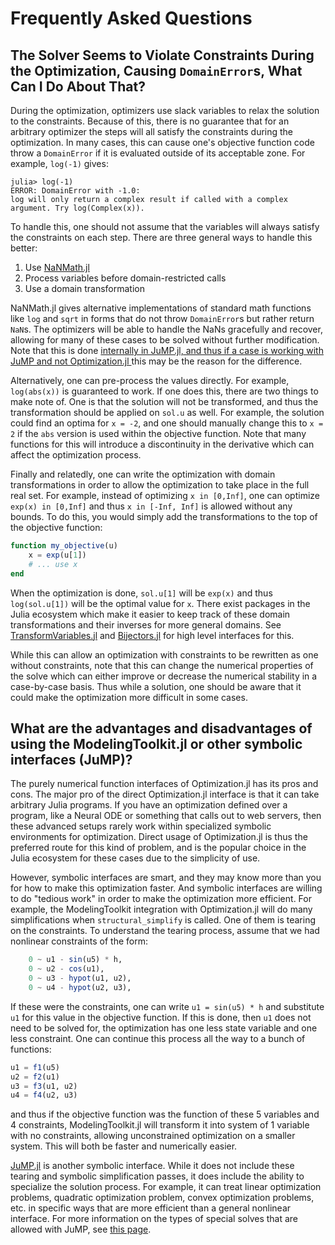 # Frequently Asked Questions

## The Solver Seems to Violate Constraints During the Optimization, Causing `DomainError`s, What Can I Do About That?

During the optimization, optimizers use slack variables to relax the solution to the constraints. Because of this,
there is no guarantee that for an arbitrary optimizer the steps will all satisfy the constraints during the 
optimization. In many cases, this can cause one's objective function code throw a `DomainError` if it is evaluated
outside of its acceptable zone. For example, `log(-1)` gives:

```
julia> log(-1)
ERROR: DomainError with -1.0:
log will only return a complex result if called with a complex argument. Try log(Complex(x)).
```

To handle this, one should not assume that the variables will always satisfy the constraints on each step. There
are three general ways to handle this better:

1. Use [NaNMath.jl](https://github.com/JuliaMath/NaNMath.jl)
2. Process variables before domain-restricted calls
3. Use a domain transformation

NaNMath.jl gives alternative implementations of standard math functions like `log` and `sqrt` in forms that do not
throw `DomainError`s but rather return `NaN`s. The optimizers will be able to handle the NaNs gracefully and recover,
allowing for many of these cases to be solved without further modification. Note that this is done [internally in
JuMP.jl, and thus if a case is working with JuMP and not Optimization.jl
](https://discourse.julialang.org/t/optimizationmoi-ipopt-violating-inequality-constraint/92608/) this may be the 
reason for the difference.

Alternatively, one can pre-process the values directly. For example, `log(abs(x))` is guaranteed to work. If one does
this, there are two things to make note of. One is that the solution will not be transformed, and thus the transformation
should be applied on `sol.u` as well. For example, the solution could find an optima for `x = -2`, and one should manually
change this to `x = 2` if the `abs` version is used within the objective function. Note that many functions for this will
introduce a discontinuity in the derivative which can affect the optimization process.

Finally and relatedly, one can write the optimization with domain transformations in order to allow the optimization to
take place in the full real set. For example, instead of optimizing `x in [0,Inf]`, one can optimize `exp(x) in [0,Inf]`
and thus `x in [-Inf, Inf]` is allowed without any bounds. To do this, you would simply add the transformations to the
top of the objective function:

```julia
function my_objective(u)
    x = exp(u[1])
    # ... use x
end
```

When the optimization is done, `sol.u[1]` will be `exp(x)` and thus `log(sol.u[1])` will be the optimal value for `x`.
There exist packages in the Julia ecosystem which make it easier to keep track of these domain transformations and their
inverses for more general domains. See [TransformVariables.jl](https://github.com/tpapp/TransformVariables.jl) and
[Bijectors.jl](https://github.com/TuringLang/Bijectors.jl) for high level interfaces for this.

While this can allow an optimization with constraints to be rewritten as one without constraints, note that this can change
the numerical properties of the solve which can either improve or decrease the numerical stability in a case-by-case
basis. Thus while a solution, one should be aware that it could make the optimization more difficult in some cases.

## What are the advantages and disadvantages of using the ModelingToolkit.jl or other symbolic interfaces (JuMP)?

The purely numerical function interfaces of Optimization.jl has its pros and cons. The major pro of the direct
Optimization.jl interface is that it can take arbitrary Julia programs. If you have an optimization defined over a
program, like a Neural ODE or something that calls out to web servers, then these advanced setups rarely work within
specialized symbolic environments for optimization. Direct usage of Optimization.jl is thus the preferred route for
this kind of problem, and is the popular choice in the Julia ecosystem for these cases due to the simplicity of use.

However, symbolic interfaces are smart, and they may know more than you for how to make this optimization faster.
And symbolic interfaces are willing to do "tedious work" in order to make the optimization more efficient. For
example, the ModelingToolkit integration with Optimization.jl will do many simplifications when `structural_simplify`
is called. One of them is tearing on the constraints. To understand the tearing process, assume that we had
nonlinear constraints of the form:

```julia
    0 ~ u1 - sin(u5) * h,
    0 ~ u2 - cos(u1),
    0 ~ u3 - hypot(u1, u2),
    0 ~ u4 - hypot(u2, u3),
```

If these were the constraints, one can write `u1 = sin(u5) * h` and substitute `u1` for this value in the objective
function. If this is done, then `u1` does not need to be solved for, the optimization has one less state variable and
one less constraint. One can continue this process all the way to a bunch of functions:

```julia
u1 = f1(u5)
u2 = f2(u1)
u3 = f3(u1, u2)
u4 = f4(u2, u3)
```

and thus if the objective function was the function of these 5 variables and 4 constraints, ModelingToolkit.jl will 
transform it into system of 1 variable with no constraints, allowing unconstrained optimization on a smaller system.
This will both be faster and numerically easier.

[JuMP.jl](https://jump.dev/JuMP.jl/stable/) is another symbolic interface. While it does not include these tearing
and symbolic simplification passes, it does include the ability to specialize the solution process. For example,
it can treat linear optimization problems, quadratic optimization problem, convex optimization problems, etc.
in specific ways that are more efficient than a general nonlinear interface. For more information on the types of
special solves that are allowed with JuMP, see [this page](https://jump.dev/JuMP.jl/stable/installation/#Supported-solvers).
